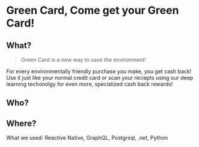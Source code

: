  # Green Card, Come get your Green Card!
 
 
 ## What?
 
 
> Green Card is a new way to save the environment! 

<a> For every environmentally friendly purchase you make, you get cash back! Use it just like your normal credit card or scan your reciepts using our deep learning techonolgy for even more, specialized cash back rewards! </a>

 ## Who?


## Where? 

What we used:
<a> Reactive Native, GraphQL, Postgrsql, .net, Python </a>

